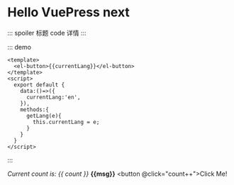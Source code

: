 # Hello VuePress next

::: spoiler 标题
 code 详情
:::

::: demo
```vue
<template>
  <el-button>{{currentLang}}</el-button>
</template>
<script>
  export default {
    data:()=>({
      currentLang:'en',
    }),
    methods:{
      getLang(e){
        this.currentLang = e;
      }
    }
  }
</script>
```
:::

<RedDiv>_Current count is: {{ count }}_</RedDiv>
<strong>{{msg}}</strong>
<button @click="count++">Click Me!</button>

<script>
  import { h, ref } from 'vue'
  const RedDiv = (_, ctx) => h(
    'div',
    {
      class: 'red-div',
    },
    ctx.slots.default()
  )
  export default {
    components: {
      RedDiv,
    },
    data:()=>({
      currentLang:'en',
    }),
    setup() {
      const msg = 'Vue in Markdown'
      const count = ref(0)
      return {
        msg,
        count,
      }
    }
  }
</script>
<style>
.red-div{
  color:#c00
}
</style>
